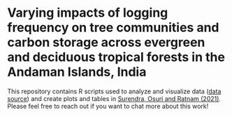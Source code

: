 # Varying impacts of logging frequency on tree communities and carbon storage across evergreen and deciduous tropical forests in the Andaman Islands, India
This repository contains R scripts used to analyze and visualize data ([data source](https://doi.org/10.5061/dryad.1c59zw3rp)) and create plots and tables in [Surendra, Osuri and Ratnam (2021)](https://www.google.com). Please feel free to reach out if you want to chat more about this work!


